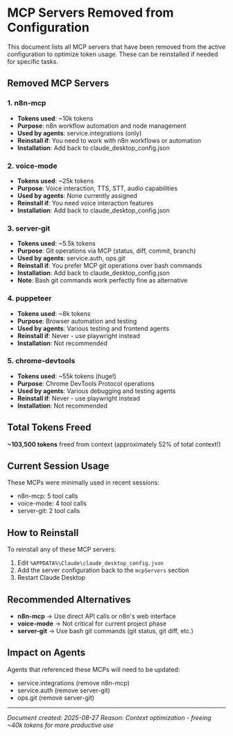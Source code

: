 # MCP Servers Removed from Configuration

This document lists all MCP servers that have been removed from the active configuration to optimize token usage. These can be reinstalled if needed for specific tasks.

## Removed MCP Servers

### 1. **n8n-mcp** 
- **Tokens used**: ~10k tokens
- **Purpose**: n8n workflow automation and node management
- **Used by agents**: service.integrations (only)
- **Reinstall if**: You need to work with n8n workflows or automation
- **Installation**: Add back to claude_desktop_config.json

### 2. **voice-mode**
- **Tokens used**: ~25k tokens  
- **Purpose**: Voice interaction, TTS, STT, audio capabilities
- **Used by agents**: None currently assigned
- **Reinstall if**: You need voice interaction features
- **Installation**: Add back to claude_desktop_config.json

### 3. **server-git**
- **Tokens used**: ~5.5k tokens
- **Purpose**: Git operations via MCP (status, diff, commit, branch)
- **Used by agents**: service.auth, ops.git
- **Reinstall if**: You prefer MCP git operations over bash commands
- **Installation**: Add back to claude_desktop_config.json
- **Note**: Bash git commands work perfectly fine as alternative

### 4. **puppeteer** 
- **Tokens used**: ~8k tokens
- **Purpose**: Browser automation and testing
- **Used by agents**: Various testing and frontend agents
- **Reinstall if**: Never - use playwright instead
- **Installation**: Not recommended

### 5. **chrome-devtools**
- **Tokens used**: ~55k tokens (huge!)
- **Purpose**: Chrome DevTools Protocol operations
- **Used by agents**: Various debugging and testing agents  
- **Reinstall if**: Never - use playwright instead
- **Installation**: Not recommended

## Total Tokens Freed

**~103,500 tokens** freed from context (approximately 52% of total context!)

## Current Session Usage

These MCPs were minimally used in recent sessions:
- n8n-mcp: 5 tool calls
- voice-mode: 4 tool calls  
- server-git: 2 tool calls

## How to Reinstall

To reinstall any of these MCP servers:

1. Edit `%APPDATA%\Claude\claude_desktop_config.json`
2. Add the server configuration back to the `mcpServers` section
3. Restart Claude Desktop

## Recommended Alternatives

- **n8n-mcp** → Use direct API calls or n8n's web interface
- **voice-mode** → Not critical for current project phase
- **server-git** → Use bash git commands (git status, git diff, etc.)

## Impact on Agents

Agents that referenced these MCPs will need to be updated:
- service.integrations (remove n8n-mcp)
- service.auth (remove server-git)
- ops.git (remove server-git)

---

*Document created: 2025-08-27*
*Reason: Context optimization - freeing ~40k tokens for more productive use*